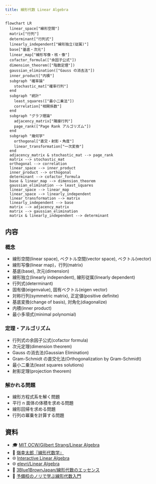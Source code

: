 ```yaml
---
title: 線形代数 Linear Algebra
---
```


```mermaid
flowchart LR
  linear_space["線形空間"]
  matrix["行列"]
  determinant["行列式"]
  linearly_independent["線形独立(従属)"]
  base["基底・次元"]
  linear_map["線形写像・核・像"]
  cofactor_formula(["余因子公式"])
  dimension_theorem(["階数定理"])
  gaussian_elimination(["Gauss の消去法"])
  inner_product["内積"]
  subgraph "確率論"
    stochastic_mat["確率行列"]
  end
  subgraph "統計"
    least_squares(["最小二乗法"])
    correlation["相関係数"]
  end
  subgraph "グラフ理論"
    adjacency_matrix["隣接行列"]
    page_rank(["Page Rank アルゴリズム"])
  end
  subgraph "幾何学"
    orthogonal["直交・射影・角度"]
    linear_transformation["一次変換"]
  end
  adjacency_matrix & stochastic_mat --> page_rank
  matrix --> stochastic_mat
  orthogonal --> correlation
  linear_space --> inner_product
  inner_product --> orthogonal
  determinant --> cofactor_formula
  base & linear_map --> dimension_theorem
  gaussian_elimination --> least_squares
  linear_space --> linear_map
  linear_space --> linearly_independent
  linear_transformation --> matrix
  linearly_independent --> base
  matrix --> adjacency_matrix
  matrix --> gaussian_elimination
  matrix & linearly_independent --> determinant
```

## 内容

### 概念

* 線形空間(linear space), ベクトル空間(vector space), ベクトル(vector)
* 線形写像(linear map)，行列(matrix)
* 基底(base), 次元(dimension)
* 線形独立(linearly independent), 線形従属(linearly dependent)
* 行列式(determinant)
* 固有値(eigenvalue), 固有ベクトル(eigen vector)
* 対称行列(symmetric matrix), 正定値(positive definite)
* 基底変換(change of basis), 対角化(diagonalize)
* 内積(inner product)
* 最小多項式(minimal polynomial)

### 定理・アルゴリズム

* 行列式の余因子公式(cofactor formula)
* 次元定理(dimension theorem)
* Gauss の消去法(Gaussian Elimination)
* Gram-Schmidt の直交化法(Orthogonalization by Gram-Schmidt)
* 最小二乗法(least squares solutions)
* 射影定理(projection theorem)

### 解かれる問題

* 線形方程式系を解く問題
* 平行 n 面体の体積を求める問題
* 線形回帰を求める問題
* 行列の冪乗を計算する問題

## 資料

* 🎓 [MIT OCW/Gilbert Strang/Linear Algebra](https://ocw.mit.edu/courses/18-06-linear-algebra-spring-2010/pages/syllabus/)
* 📘 [嶺幸太郎『線形代数学』](http://www.math.kanagawa-u.ac.jp/mine/linear_alg/index.html)
* 🌐 [Interactive Linear Algebra](https://textbooks.math.gatech.edu/ila/index2.html)
* 🌐 [elevri/Linear Algebra](https://www.elevri.com/courses/linear-algebra)
* 🎥 [3Blue1BrownJapan/線形代数のエッセンス](https://www.youtube.com/watch?v=ZXuZHNjS2tA&list=PL5WufEA7WHQGX7Su06JzbPDXUQGOd0wlq)
* 🎥 [予備校のノリで学ぶ線形代数入門](https://www.youtube.com/playlist?list=PLDJfzGjtVLHnc1vTpBaCNKMUl6HauQv1a)
